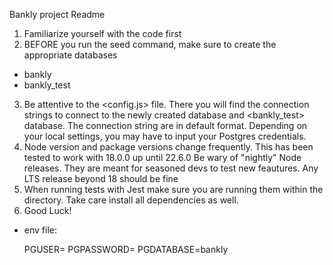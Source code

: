 Bankly project Readme

1. Familiarize yourself with the code first
2. BEFORE you run the seed command, make sure to create the appropriate databases
 - bankly
 - bankly_test
3. Be attentive to the <config.js> file. There you will find the connection strings to connect to the newly created <bankly> database and <bankly_test> database. The connection string are in default format. Depending on your local settings, you may have to input your Postgres credentials.
4. Node version and package versions change frequently. This has been tested to work with 18.0.0 up until 22.6.0  Be wary of "nightly" Node releases. They are meant for seasoned devs to test new feautures. Any LTS release beyond 18 should be fine
5. When running tests with Jest make sure you are running them within the <bankly> directory. Take care install all dependencies as well.
6. Good Luck!

- env file:

    PGUSER=
    PGPASSWORD=
    PGDATABASE=bankly